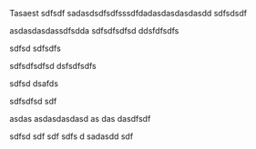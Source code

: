 Tasaest
sdfsdf
sadasdsdfsdfsssdfdadasdasdasdasdd
sdfsdsdf

asdasdasdassdfsdda
sdfsdfsdfsd
ddsfdfsdfs

sdfsd
sdfsdfs

sdfsdfsdfsd
dsfsdfsdfs

sdfsd
dsafds

sdfsdfsd
sdf

asdas
asdasdasdasd
as
das
dasdfsdf

sdfsd
sdf
sdf
sdfs
d
sadasdd
sdf
